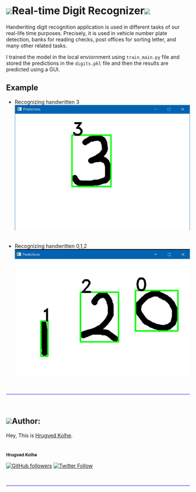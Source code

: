 # <img src="https://media.giphy.com/media/iY8CRBdQXODJSCERIr/giphy.gif" width="30px">Real-time Digit Recognizer<img src="https://media.giphy.com/media/iY8CRBdQXODJSCERIr/giphy.gif" width="30px">


 Handwriting digit recognition application is used in different tasks of our real-life time purposes. Precisely, it is used in vehicle number plate detection, banks for reading checks, post offices for sorting letter, and many other related tasks.

 I trained the model in the local enviornment using `train_main.py` file and stored the predictions in the `digits.pkl` file and then the results are predicted using a GUI.

 ## Example
 - Recognizing handwritten 3 </br>
 ![3](https://github.com/hrugved06/RealTime-Digit-Recognizer/blob/main/assets/p1.png) </br> </br>

 - Recognizing handwritten 0,1,2 </br>
![0,1,2](https://github.com/hrugved06/RealTime-Digit-Recognizer/blob/main/assets/p2.png) </br>

</br>
<hr style="height:2px;#8080ffborder-width:0;border-radius: 5px;color:gray;background-color:#8080ff">
</br>

## <img src="https://media.giphy.com/media/iY8CRBdQXODJSCERIr/giphy.gif" width="30px">Author:

Hey, This is [Hrugved Kolhe](https://hrugved06.github.io/Portfolio-Hrugved-Kolhe/).

<a href="https://github.com/hrugved06"><img src="https://avatars.githubusercontent.com/u/59966943?s=400&u=445f4a7598547c0ecdeb22a265dd1a3dad9e297d&v=4" width="100px;" alt=""/><br /><sub><b> Hrugved Kolhe</b></sub></a>
</br>

[![GitHub followers](https://img.shields.io/github/followers/hrugved06.svg?label=Follow%20@hrugved06&style=social)](https://github.com/hrugved06)  [![Twitter Follow](https://img.shields.io/twitter/follow/HrugVed_?style=social)](https://twitter.com/HrugVed_)

</br>
<hr style="height:2px;#8080ffborder-width:0;border-radius: 5px;color:gray;background-color:#8080ff">
</br>